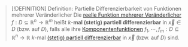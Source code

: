 >[!DEFINITION] Definition: Partielle Differenzierbarkeit von Funktionen mehrerer Veränderlicher
>Die [reelle Funktion mehrerer Veränderlicher](../Reelle%20Funktion%20mehrerer%20Veränderlicher.md) $f: D\subseteq\mathbb{R}^n\to\mathbb{R}^m$ heißt $k$**-mal (stetig) partiell differenzierbar** in $\vec{x}\in D$ (bzw. auf $D$), falls alle ihre [Komponentenfunktionen](../Reelle%20Funktion%20mehrerer%20Veränderlicher.md) $f_1,\cdots,f_m: D\subseteq \mathbb{R}^n\to\mathbb{R}$ $k$-mal [(stetig) partiell differenzierbar](../Skalarfelder/Differentiation/Höhere%20Ableitungen.md) in $\vec{x}$ (bzw. auf $D$) sind.